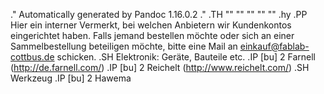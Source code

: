 .\" Automatically generated by Pandoc 1.16.0.2
.\"
.TH "" "" "" "" ""
.hy
.PP
Hier ein interner Vermerkt, bei welchen Anbietern wir Kundenkontos
eingerichtet haben.
Falls jemand bestellen möchte oder sich an einer Sammelbestellung
beteiligen möchte, bitte eine Mail an <einkauf@fablab-cottbus.de>
schicken.
.SH Elektronik: Geräte, Bauteile etc.
.IP \[bu] 2
Farnell (http://de.farnell.com/)
.IP \[bu] 2
Reichelt (http://www.reichelt.com/)
.SH Werkzeug
.IP \[bu] 2
Hawema
